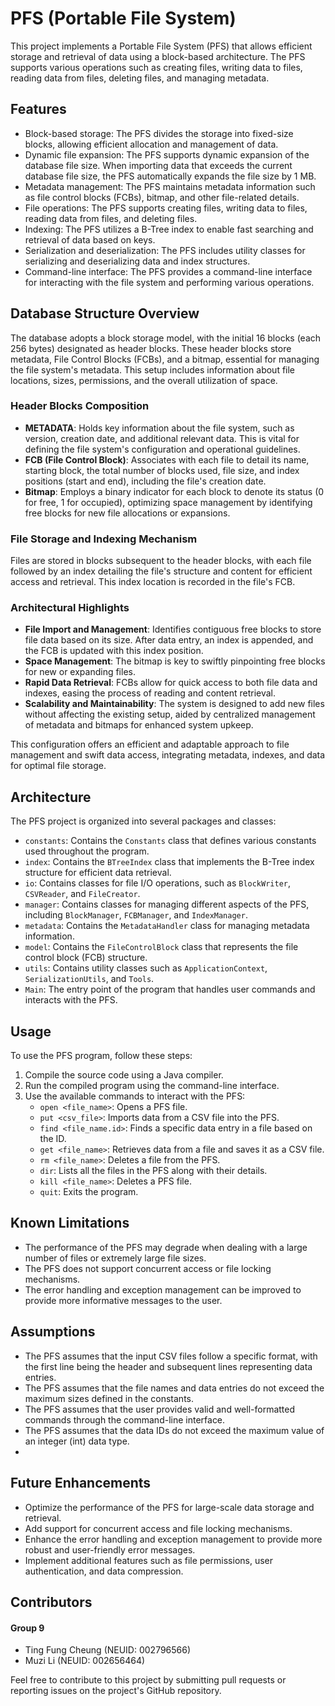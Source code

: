 # PFS (Portable File System)

This project implements a Portable File System (PFS) that allows efficient storage and retrieval of data using a block-based architecture. The PFS supports various operations such as creating files, writing data to files, reading data from files, deleting files, and managing metadata.

## Features

- Block-based storage: The PFS divides the storage into fixed-size blocks, allowing efficient allocation and management of data.
- Dynamic file expansion: The PFS supports dynamic expansion of the database file size. When importing data that exceeds the current database file size, the PFS automatically expands the file size by 1 MB.
- Metadata management: The PFS maintains metadata information such as file control blocks (FCBs), bitmap, and other file-related details.
- File operations: The PFS supports creating files, writing data to files, reading data from files, and deleting files.
- Indexing: The PFS utilizes a B-Tree index to enable fast searching and retrieval of data based on keys.
- Serialization and deserialization: The PFS includes utility classes for serializing and deserializing data and index structures.
- Command-line interface: The PFS provides a command-line interface for interacting with the file system and performing various operations.


## Database Structure Overview

The database adopts a block storage model, with the initial 16 blocks (each 256 bytes) designated as header blocks. These header blocks store metadata, File Control Blocks (FCBs), and a bitmap, essential for managing the file system's metadata. This setup includes information about file locations, sizes, permissions, and the overall utilization of space.

### Header Blocks Composition

- **METADATA**: Holds key information about the file system, such as version, creation date, and additional relevant data. This is vital for defining the file system's configuration and operational guidelines.
- **FCB (File Control Block)**: Associates with each file to detail its name, starting block, the total number of blocks used, file size, and index positions (start and end), including the file's creation date.
- **Bitmap**: Employs a binary indicator for each block to denote its status (0 for free, 1 for occupied), optimizing space management by identifying free blocks for new file allocations or expansions.

### File Storage and Indexing Mechanism

Files are stored in blocks subsequent to the header blocks, with each file followed by an index detailing the file's structure and content for efficient access and retrieval. This index location is recorded in the file's FCB.

### Architectural Highlights

- **File Import and Management**: Identifies contiguous free blocks to store file data based on its size. After data entry, an index is appended, and the FCB is updated with this index position.
- **Space Management**: The bitmap is key to swiftly pinpointing free blocks for new or expanding files.
- **Rapid Data Retrieval**: FCBs allow for quick access to both file data and indexes, easing the process of reading and content retrieval.
- **Scalability and Maintainability**: The system is designed to add new files without affecting the existing setup, aided by centralized management of metadata and bitmaps for enhanced system upkeep.

This configuration offers an efficient and adaptable approach to file management and swift data access, integrating metadata, indexes, and data for optimal file storage.


## Architecture

The PFS project is organized into several packages and classes:

- `constants`: Contains the `Constants` class that defines various constants used throughout the program.
- `index`: Contains the `BTreeIndex` class that implements the B-Tree index structure for efficient data retrieval.
- `io`: Contains classes for file I/O operations, such as `BlockWriter`, `CSVReader`, and `FileCreator`.
- `manager`: Contains classes for managing different aspects of the PFS, including `BlockManager`, `FCBManager`, and `IndexManager`.
- `metadata`: Contains the `MetadataHandler` class for managing metadata information.
- `model`: Contains the `FileControlBlock` class that represents the file control block (FCB) structure.
- `utils`: Contains utility classes such as `ApplicationContext`, `SerializationUtils`, and `Tools`.
- `Main`: The entry point of the program that handles user commands and interacts with the PFS.

## Usage

To use the PFS program, follow these steps:

1. Compile the source code using a Java compiler.
2. Run the compiled program using the command-line interface.
3. Use the available commands to interact with the PFS:
    - `open <file_name>`: Opens a PFS file.
    - `put <csv_file>`: Imports data from a CSV file into the PFS.
    - `find <file_name.id>`: Finds a specific data entry in a file based on the ID.
    - `get <file_name>`: Retrieves data from a file and saves it as a CSV file.
    - `rm <file_name>`: Deletes a file from the PFS.
    - `dir`: Lists all the files in the PFS along with their details.
    - `kill <file_name>`: Deletes a PFS file.
    - `quit`: Exits the program.

## Known Limitations

- The performance of the PFS may degrade when dealing with a large number of files or extremely large file sizes.
- The PFS does not support concurrent access or file locking mechanisms.
- The error handling and exception management can be improved to provide more informative messages to the user.

## Assumptions

- The PFS assumes that the input CSV files follow a specific format, with the first line being the header and subsequent lines representing data entries.
- The PFS assumes that the file names and data entries do not exceed the maximum sizes defined in the constants.
- The PFS assumes that the user provides valid and well-formatted commands through the command-line interface.
- The PFS assumes that the data IDs do not exceed the maximum value of an integer (int) data type.
- 
## Future Enhancements

- Optimize the performance of the PFS for large-scale data storage and retrieval.
- Add support for concurrent access and file locking mechanisms.
- Enhance the error handling and exception management to provide more robust and user-friendly error messages.
- Implement additional features such as file permissions, user authentication, and data compression.

## Contributors

#### Group 9
- Ting Fung Cheung (NEUID: 002796566)
- Muzi Li (NEUID: 002656464)

Feel free to contribute to this project by submitting pull requests or reporting issues on the project's GitHub repository.

